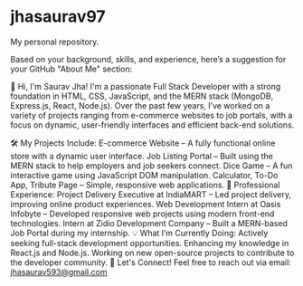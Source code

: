 # jhasaurav97
My personal repository.

Based on your background, skills, and experience, here’s a suggestion for your GitHub "About Me" section:

👋 Hi, I'm Saurav Jha!
I'm a passionate Full Stack Developer with a strong foundation in HTML, CSS, JavaScript, and the MERN stack (MongoDB, Express.js, React, Node.js). Over the past few years, I’ve worked on a variety of projects ranging from e-commerce websites to job portals, with a focus on dynamic, user-friendly interfaces and efficient back-end solutions.

🛠️ My Projects Include:
E-commerce Website – A fully functional online store with a dynamic user interface.
Job Listing Portal – Built using the MERN stack to help employers and job seekers connect.
Dice Game – A fun interactive game using JavaScript DOM manipulation.
Calculator, To-Do App, Tribute Page – Simple, responsive web applications.
🏢 Professional Experience:
Project Delivery Executive at IndiaMART – Led project delivery, improving online product experiences.
Web Development Intern at Oasis Infobyte – Developed responsive web projects using modern front-end technologies.
Intern at Zidio Development Company – Built a MERN-based Job Portal during my internship.
💡 What I’m Currently Doing:
Actively seeking full-stack development opportunities.
Enhancing my knowledge in React.js and Node.js.
Working on new open-source projects to contribute to the developer community.
📧 Let's Connect!
Feel free to reach out via email: jhasaurav593@gmail.com
